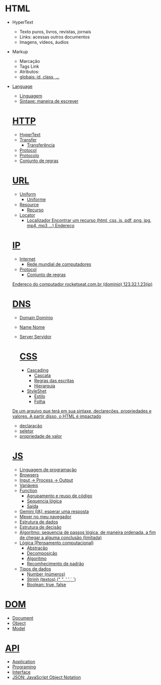 # HTML

- HyperText
   - Texto puros, livros, revistas, jornais
   - Links: acessas outros documentos
   - Imagens, vídeos, áudios
- Markup
   - Marcação
   - Tags <a> Link </a>
   - Atributos: <a href="https://rocketseat.com.br">
   - globais: id, class, ...
- Language
  - Linguagem
  - Sintaxe: maneira de escrever

  # HTTP 

  - HyperText
  - Transfer
    - Transferência
  - Protocol
   - Protocolo
   - Conjunto de regras

   # URL
  - Uniform
    - Uniforme
  - Resource
    - Recurso
  - Locator
    - Localizador
  Encontrar um recurso (html, css, js, pdf, png, jpg, mp4, mp3 ...)
  Endereço

  # IP 
  - Internet
    - Rede mundial de computadores
  - Protocol
    - Conjunto de regras

  Endereço do computador
  rocketseat.com.br (domínio)
  123.32.1.23(ip)
  # DNS
  - Domain
    Domínio
  - Name
    Nome
  - Server
    Servidor

    # CSS
    - Cascading
      - Cascata
      - Regras das escritas
      - Hierarquia
    - StyleShet
      - Estilo
      - Folha

  De um arquivo que terá em sua sintaxe, declareções, propriedades e valores. A partir disso, o HTML é impactado

  - declaração
  - seletor
  - propriedade de valor

  # JS

  - Linguagem de programação
  - Browsers
  - Input -> Process -> Output
  - Variáveis
  - Function
    - Agrupamento e reuso de código
    - Sequencia lógica
    - Saída
  - Gemini (IA): esperar uma resposta
  - Mexer no meu navegador
  - Estrutura de dados
  - Estrutura de decisão
  - Algorítmo: sequencia de passos lógica, de maneira ordenada, a fim de chegar a alguma conclusão (limitada)
  - Lógica (Pensamento computacional)
    - Abstração
    - Decomposição
    - Algoritmo
    - Recomhecimento de padrão 
  - Tipos de dados
    - Number (números)
    - Strinh (textos) (" ", ' ',´ ´)
    - Boolean: true, false

# DOM
- Document
- Object
- Model

# API
- Application
- Programing
- Interface
- JSON: JavaScript Object Notation
